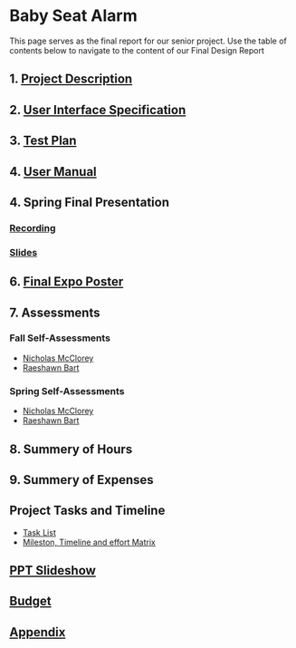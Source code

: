 # Baby Seat Alarm
This page serves as the final report for our senior project. Use the table of contents below to navigate to the content of our Final Design Report

## 1. [Project Description](Project_Description.md)

## 2. [User Interface Specification]()

## 3. [Test Plan]()

## 4. [User Manual](hw/UserManual.md)

## 4. Spring Final Presentation
### [Recording]()
### [Slides]()

## 6. [Final Expo Poster](Poster.pdf)

## 7. Assessments
### Fall Self-Assessments
- [Nicholas McClorey](hw/Nick_McClorey_individual_capstone_assessment.pdf)
- [Raeshawn Bart](hw/individual_capstone_raeshawn_bart.pdf)
### Spring Self-Assessments
- [Nicholas McClorey]()
- [Raeshawn Bart]()

## 8. Summery of Hours

## 9. Summery of Expenses


## Project Tasks and Timeline
- [Task List](hw/Tasklist.md)
- [Mileston, Timeline and effort Matrix](Mileston_List.pdf)

## [PPT Slideshow](hw/slides.pdf)

## [Budget](hw/Budget.md)
## [Appendix](Appendix.md)
